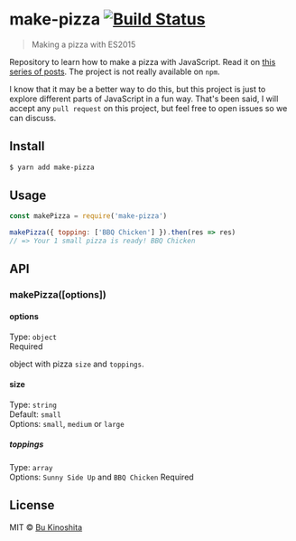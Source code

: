 # make-pizza [![Build Status](https://travis-ci.org/bukinoshita/make-pizza.svg?branch=master)](https://travis-ci.org/bukinoshita/make-pizza)

> Making a pizza with ES2015

Repository to learn how to make a pizza with JavaScript. Read it on [this series of posts](). The project is not really available on `npm`.

I know that it may be a better way to do this, but this project is just to explore different parts of JavaScript in a fun way. That's been said, I will accept any `pull request` on this project, but feel free to open issues so we can discuss.


## Install

```bash
$ yarn add make-pizza
```


## Usage

```js
const makePizza = require('make-pizza')

makePizza({ topping: ['BBQ Chicken'] }).then(res => res)
// => Your 1 small pizza is ready! BBQ Chicken
```


## API

### makePizza([options])

#### options

Type: `object`<br/>
Required

object with pizza `size` and `toppings`.

#### size

Type: `string`<br />
Default: `small`<br />
Options: `small`, `medium` or `large`

##### toppings

Type: `array`<br/>
Options: `Sunny Side Up` and `BBQ Chicken`
Required


## License

MIT © [Bu Kinoshita](https://bukinoshita.io)
